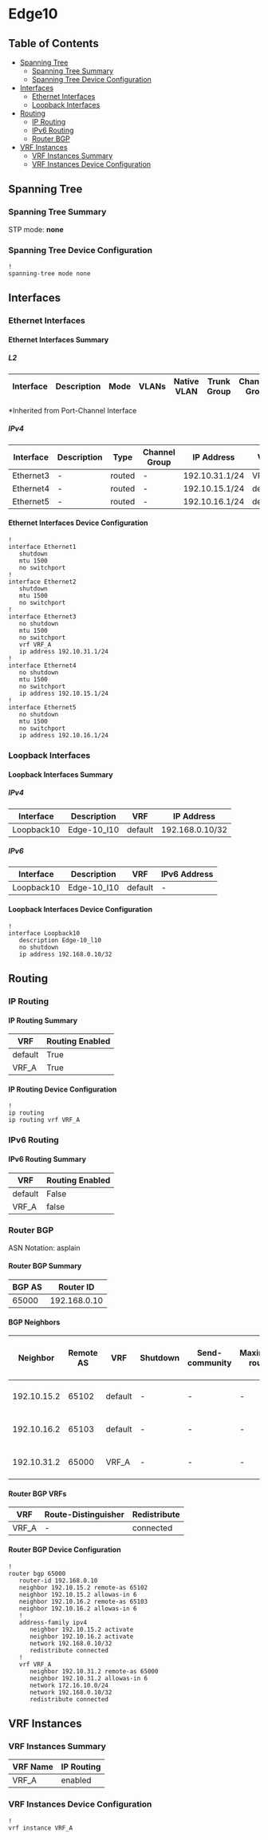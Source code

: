 # Edge10

## Table of Contents

- [Spanning Tree](#spanning-tree)
  - [Spanning Tree Summary](#spanning-tree-summary)
  - [Spanning Tree Device Configuration](#spanning-tree-device-configuration)
- [Interfaces](#interfaces)
  - [Ethernet Interfaces](#ethernet-interfaces)
  - [Loopback Interfaces](#loopback-interfaces)
- [Routing](#routing)
  - [IP Routing](#ip-routing)
  - [IPv6 Routing](#ipv6-routing)
  - [Router BGP](#router-bgp)
- [VRF Instances](#vrf-instances)
  - [VRF Instances Summary](#vrf-instances-summary)
  - [VRF Instances Device Configuration](#vrf-instances-device-configuration)

## Spanning Tree

### Spanning Tree Summary

STP mode: **none**

### Spanning Tree Device Configuration

```eos
!
spanning-tree mode none
```

## Interfaces

### Ethernet Interfaces

#### Ethernet Interfaces Summary

##### L2

| Interface | Description | Mode | VLANs | Native VLAN | Trunk Group | Channel-Group |
| --------- | ----------- | ---- | ----- | ----------- | ----------- | ------------- |

*Inherited from Port-Channel Interface

##### IPv4

| Interface | Description | Type | Channel Group | IP Address | VRF |  MTU | Shutdown | ACL In | ACL Out |
| --------- | ----------- | -----| ------------- | ---------- | ----| ---- | -------- | ------ | ------- |
| Ethernet3 | - | routed | - | 192.10.31.1/24 | VRF_A | 1500 | False | - | - |
| Ethernet4 | - | routed | - | 192.10.15.1/24 | default | 1500 | False | - | - |
| Ethernet5 | - | routed | - | 192.10.16.1/24 | default | 1500 | False | - | - |

#### Ethernet Interfaces Device Configuration

```eos
!
interface Ethernet1
   shutdown
   mtu 1500
   no switchport
!
interface Ethernet2
   shutdown
   mtu 1500
   no switchport
!
interface Ethernet3
   no shutdown
   mtu 1500
   no switchport
   vrf VRF_A
   ip address 192.10.31.1/24
!
interface Ethernet4
   no shutdown
   mtu 1500
   no switchport
   ip address 192.10.15.1/24
!
interface Ethernet5
   no shutdown
   mtu 1500
   no switchport
   ip address 192.10.16.1/24
```

### Loopback Interfaces

#### Loopback Interfaces Summary

##### IPv4

| Interface | Description | VRF | IP Address |
| --------- | ----------- | --- | ---------- |
| Loopback10 | Edge-10_l10 | default | 192.168.0.10/32 |

##### IPv6

| Interface | Description | VRF | IPv6 Address |
| --------- | ----------- | --- | ------------ |
| Loopback10 | Edge-10_l10 | default | - |

#### Loopback Interfaces Device Configuration

```eos
!
interface Loopback10
   description Edge-10_l10
   no shutdown
   ip address 192.168.0.10/32
```

## Routing

### IP Routing

#### IP Routing Summary

| VRF | Routing Enabled |
| --- | --------------- |
| default | True |
| VRF_A | True |

#### IP Routing Device Configuration

```eos
!
ip routing
ip routing vrf VRF_A
```

### IPv6 Routing

#### IPv6 Routing Summary

| VRF | Routing Enabled |
| --- | --------------- |
| default | False |
| VRF_A | false |

### Router BGP

ASN Notation: asplain

#### Router BGP Summary

| BGP AS | Router ID |
| ------ | --------- |
| 65000 | 192.168.0.10 |

#### BGP Neighbors

| Neighbor | Remote AS | VRF | Shutdown | Send-community | Maximum-routes | Allowas-in | BFD | RIB Pre-Policy Retain | Route-Reflector Client | Passive | TTL Max Hops |
| -------- | --------- | --- | -------- | -------------- | -------------- | ---------- | --- | --------------------- | ---------------------- | ------- | ------------ |
| 192.10.15.2 | 65102 | default | - | - | - | Allowed, allowed 6 times | - | - | - | - | - |
| 192.10.16.2 | 65103 | default | - | - | - | Allowed, allowed 6 times | - | - | - | - | - |
| 192.10.31.2 | 65000 | VRF_A | - | - | - | Allowed, allowed 6 times | - | - | - | - | - |

#### Router BGP VRFs

| VRF | Route-Distinguisher | Redistribute |
| --- | ------------------- | ------------ |
| VRF_A | - | connected |

#### Router BGP Device Configuration

```eos
!
router bgp 65000
   router-id 192.168.0.10
   neighbor 192.10.15.2 remote-as 65102
   neighbor 192.10.15.2 allowas-in 6
   neighbor 192.10.16.2 remote-as 65103
   neighbor 192.10.16.2 allowas-in 6
   !
   address-family ipv4
      neighbor 192.10.15.2 activate
      neighbor 192.10.16.2 activate
      network 192.168.0.10/32
      redistribute connected
   !
   vrf VRF_A
      neighbor 192.10.31.2 remote-as 65000
      neighbor 192.10.31.2 allowas-in 6
      network 172.16.10.0/24
      network 192.168.0.10/32
      redistribute connected
```

## VRF Instances

### VRF Instances Summary

| VRF Name | IP Routing |
| -------- | ---------- |
| VRF_A | enabled |

### VRF Instances Device Configuration

```eos
!
vrf instance VRF_A
```
